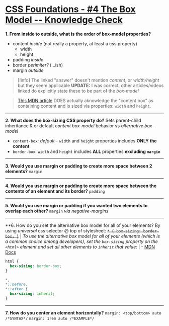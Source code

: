 # [CSS Foundations - #4 The Box Model -- Knowledge Check](https://www.theodinproject.com/lessons/foundations-the-box-model)
**1. From inside to outside, what is the order of box-model properties?**
- content *inside* (not really a property, at least a css property)
    - width
    - height
- padding *inside*
- border *perimiter?* (...ish)
- margin *outside*

>[!info] The linked "answer" doesn't mention *content*, or *width/height* but they seem applicable **UPDATE:** I was correct, other articles/videos linked do explicitly state these to be part of the *box-model*

> [This MDN article](https://developer.mozilla.org/en-US/docs/Learn_web_development/Core/Styling_basics/Box_model) DOES actually aknowledge the "content box" as containing content and is sized via properties: `width` and `height`.

---

**2. What does the box-sizing CSS property do?**
Sets parent-child inheritance & or default *content box-model* behavior vs *alternative box-model*
- `content-box`: *default* - `width` and `height` properties includes **ONLY the content** 
- `border-box`: `width` and `height` includes **ALL** properties **excluding `margin`**

---

**3. Would you use margin or padding to create more space between 2 elements?**
`margin`

---

**4. Would you use margin or padding to create more space between the contents of an element and its border?**
`padding`

---

**5. Would you use margin or padding if you wanted two elements to overlap each other?**
`margin` *via negative-margins*

---

**6. How do you set the alternative box model for all of your elements?
By using *universal* css selector @ top of stylesheet: 
~~`* { box-sizing: border-box; }`~~
| *To use the alternative box model for all of your elements (which is a common choice among developers), set the `box-sizing` property on the `<html>` element and set all other elements to `inherit` that value:*
| - [MDN Docs](https://developer.mozilla.org/en-US/docs/Learn_web_development/Core/Styling_basics/Box_model#the_alternative_css_box_model)

```css
html {
  box-sizing: border-box;
}

*,
*::before,
*::after {
  box-sizing: inherit;
}
```

---

**7. How do you center an element horizontally?**
`margin: <top/bottom> auto /*SYNTAX*/`
`margin: 1rem auto /*EXAMPLE*/`
